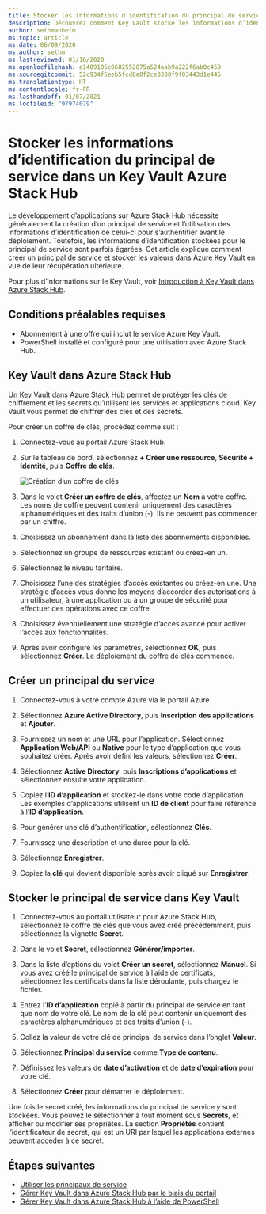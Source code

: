 ```yaml
---
title: Stocker les informations d’identification du principal de service dans un Key Vault Azure Stack Hub
description: Découvrez comment Key Vault stocke les informations d’identification du principal de service sur Azure Stack Hub
author: sethmanheim
ms.topic: article
ms.date: 06/09/2020
ms.author: sethm
ms.lastreviewed: 01/16/2020
ms.openlocfilehash: e1409105c0682552875a524aab9a222f6ab0c459
ms.sourcegitcommit: 52c934f5eeb5fcd8e8f2ce3380f9f03443d1e445
ms.translationtype: HT
ms.contentlocale: fr-FR
ms.lasthandoff: 01/07/2021
ms.locfileid: "97974079"
---
```

# <a name="store-service-principal-credentials-in-azure-stack-hub-key-vault"></a>Stocker les informations d’identification du principal de service dans un Key Vault Azure Stack Hub

Le développement d’applications sur Azure Stack Hub nécessite généralement la création d’un principal de service et l’utilisation des informations d’identification de celui-ci pour s’authentifier avant le déploiement. Toutefois, les informations d’identification stockées pour le principal de service sont parfois égarées. Cet article explique comment créer un principal de service et stocker les valeurs dans Azure Key Vault en vue de leur récupération ultérieure.

Pour plus d’informations sur le Key Vault, voir [Introduction à Key Vault dans Azure Stack Hub](azure-stack-key-vault-intro.md).

## <a name="prerequisites"></a>Conditions préalables requises

- Abonnement à une offre qui inclut le service Azure Key Vault.
- PowerShell installé et configuré pour une utilisation avec Azure Stack Hub.

## <a name="key-vault-in-azure-stack-hub"></a>Key Vault dans Azure Stack Hub

Un Key Vault dans Azure Stack Hub permet de protéger les clés de chiffrement et les secrets qu’utilisent les services et applications cloud. Key Vault vous permet de chiffrer des clés et des secrets.

Pour créer un coffre de clés, procédez comme suit :

1. Connectez-vous au portail Azure Stack Hub.

2. Sur le tableau de bord, sélectionnez **+ Créer une ressource**, **Sécurité + Identité**, puis **Coffre de clés**.

   ![Création d’un coffre de clés](media/azure-stack-key-vault-store-credentials/create-key-vault.png)

3. Dans le volet **Créer un coffre de clés**, affectez un **Nom** à votre coffre. Les noms de coffre peuvent contenir uniquement des caractères alphanumériques et des traits d’union (-). Ils ne peuvent pas commencer par un chiffre.

4. Choisissez un abonnement dans la liste des abonnements disponibles.

5. Sélectionnez un groupe de ressources existant ou créez-en un.

6. Sélectionnez le niveau tarifaire.

7. Choisissez l’une des stratégies d’accès existantes ou créez-en une. Une stratégie d’accès vous donne les moyens d’accorder des autorisations à un utilisateur, à une application ou à un groupe de sécurité pour effectuer des opérations avec ce coffre.

8. Choisissez éventuellement une stratégie d’accès avancé pour activer l’accès aux fonctionnalités.

9. Après avoir configuré les paramètres, sélectionnez **OK**, puis sélectionnez **Créer**. Le déploiement du coffre de clés commence.

## <a name="create-a-service-principal"></a>Créer un principal du service

1. Connectez-vous à votre compte Azure via le portail Azure.

2. Sélectionnez **Azure Active Directory**, puis **Inscription des applications** et **Ajouter**.

3. Fournissez un nom et une URL pour l’application. Sélectionnez **Application Web/API** ou **Native** pour le type d’application que vous souhaitez créer. Après avoir défini les valeurs, sélectionnez **Créer**.

4. Sélectionnez **Active Directory**, puis **Inscriptions d’applications** et sélectionnez ensuite votre application.

5. Copiez l’**ID d’application** et stockez-le dans votre code d’application. Les exemples d’applications utilisent un **ID de client** pour faire référence à l’**ID d’application**.

6. Pour générer une clé d’authentification, sélectionnez **Clés**.

7. Fournissez une description et une durée pour la clé.

8. Sélectionnez **Enregistrer**.

9. Copiez la **clé** qui devient disponible après avoir cliqué sur **Enregistrer**.

## <a name="store-the-service-principal-inside-key-vault"></a>Stocker le principal de service dans Key Vault

1. Connectez-vous au portail utilisateur pour Azure Stack Hub, sélectionnez le coffre de clés que vous avez créé précédemment, puis sélectionnez la vignette **Secret**.

2. Dans le volet **Secret**, sélectionnez **Générer/importer**.

3. Dans la liste d’options du volet **Créer un secret**, sélectionnez **Manuel**. Si vous avez créé le principal de service à l’aide de certificats, sélectionnez les certificats dans la liste déroulante, puis chargez le fichier.

4. Entrez l’**ID d’application** copié à partir du principal de service en tant que nom de votre clé. Le nom de la clé peut contenir uniquement des caractères alphanumériques et des traits d’union (-).

5. Collez la valeur de votre clé de principal de service dans l’onglet **Valeur**.

6. Sélectionnez **Principal du service** comme **Type de contenu**.

7. Définissez les valeurs de **date d’activation** et de **date d’expiration** pour votre clé.

8. Sélectionnez **Créer** pour démarrer le déploiement.

Une fois le secret créé, les informations du principal de service y sont stockées. Vous pouvez le sélectionner à tout moment sous **Secrets**, et afficher ou modifier ses propriétés. La section **Propriétés** contient l’identificateur de secret, qui est un URI par lequel les applications externes peuvent accéder à ce secret.

## <a name="next-steps"></a>Étapes suivantes

- [Utiliser les principaux de service](../operator/azure-stack-create-service-principals.md)
- [Gérer Key Vault dans Azure Stack Hub par le biais du portail](azure-stack-key-vault-manage-portal.md)  
- [Gérer Key Vault dans Azure Stack Hub à l’aide de PowerShell](azure-stack-key-vault-manage-powershell.md)
